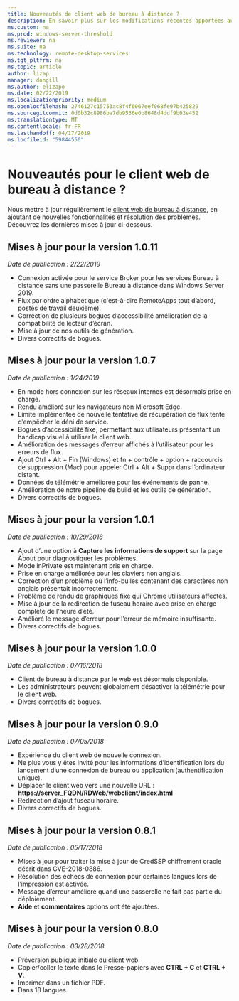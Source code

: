 ```yaml
---
title: Nouveautés de client web de bureau à distance ?
description: En savoir plus sur les modifications récentes apportées au client web Bureau à distance
ms.custom: na
ms.prod: windows-server-threshold
ms.reviewer: na
ms.suite: na
ms.technology: remote-desktop-services
ms.tgt_pltfrm: na
ms.topic: article
author: lizap
manager: dongill
ms.author: elizapo
ms.date: 02/22/2019
ms.localizationpriority: medium
ms.openlocfilehash: 2746127c15753ac8f4f6067eef068fe97b425829
ms.sourcegitcommit: 0d0b32c8986ba7db9536e0b8648d4ddf9b03e452
ms.translationtype: MT
ms.contentlocale: fr-FR
ms.lasthandoff: 04/17/2019
ms.locfileid: "59844550"
---
```

# <a name="whats-new-for-the-remote-desktop-web-client"></a>Nouveautés pour le client web de bureau à distance ?

Nous mettre à jour régulièrement le [client web de bureau à distance](remote-desktop-web-client.md), en ajoutant de nouvelles fonctionnalités et résolution des problèmes. Découvrez les dernières mises à jour ci-dessous.

## <a name="updates-for-version-1011"></a>Mises à jour pour la version 1.0.11
*Date de publication : 2/22/2019*

- Connexion activée pour le service Broker pour les services Bureau à distance sans une passerelle Bureau à distance dans Windows Server 2019.
- Flux par ordre alphabétique (c'est-à-dire RemoteApps tout d’abord, postes de travail deuxième).
- Correction de plusieurs bogues d’accessibilité amélioration de la compatibilité de lecteur d’écran.
- Mise à jour de nos outils de génération.
- Divers correctifs de bogues.

## <a name="updates-for-version-107"></a>Mises à jour pour la version 1.0.7
*Date de publication : 1/24/2019*

- En mode hors connexion sur les réseaux internes est désormais prise en charge.
- Rendu amélioré sur les navigateurs non Microsoft Edge.
- Limite implémentée de nouvelle tentative de récupération de flux tente d’empêcher le déni de service.
- Bogues d’accessibilité fixe, permettant aux utilisateurs présentant un handicap visuel à utiliser le client web.
- Amélioration des messages d’erreur affichés à l’utilisateur pour les erreurs de flux.
- Ajout Ctrl + Alt + Fin (Windows) et fn + contrôle + option + raccourcis de suppression (Mac) pour appeler Ctrl + Alt + Suppr dans l’ordinateur distant.
- Données de télémétrie améliorée pour les événements de panne. 
- Amélioration de notre pipeline de build et les outils de génération.
- Divers correctifs de bogues.

## <a name="updates-for-version-101"></a>Mises à jour pour la version 1.0.1
*Date de publication : 10/29/2018*

- Ajout d’une option à **Capture les informations de support** sur la page About pour diagnostiquer les problèmes.
- Mode inPrivate est maintenant pris en charge.
- Prise en charge améliorée pour les claviers non anglais.
- Correction d’un problème où l’info-bulles contenant des caractères non anglais présentait incorrectement.
- Problème de rendu de graphiques fixe qui Chrome utilisateurs affectés.
- Mise à jour de la redirection de fuseau horaire avec prise en charge complète de l’heure d’été.
- Amélioré le message d’erreur pour l’erreur de mémoire insuffisante.
- Divers correctifs de bogues.

## <a name="updates-for-version-100"></a>Mises à jour pour la version 1.0.0
*Date de publication : 07/16/2018*

- Client de bureau à distance par le web est désormais disponible.
- Les administrateurs peuvent globalement désactiver la télémétrie pour le client web.
- Divers correctifs de bogues.

## <a name="updates-for-version-090"></a>Mises à jour pour la version 0.9.0
*Date de publication : 07/05/2018*

- Expérience du client web de nouvelle connexion.
- Ne plus vous y êtes invité pour les informations d’identification lors du lancement d’une connexion de bureau ou application (authentification unique).
- Déplacer le client web vers une nouvelle URL : **https://server_FQDN/RDWeb/webclient/index.html**
- Redirection d’ajout fuseau horaire.
- Divers correctifs de bogues.

## <a name="updates-for-version-081"></a>Mises à jour pour la version 0.8.1
*Date de publication : 05/17/2018*

- Mises à jour pour traiter la mise à jour de CredSSP chiffrement oracle décrit dans CVE-2018-0886.
- Résolution des échecs de connexion pour certaines langues lors de l’impression est activée.
- Message d’erreur amélioré quand une passerelle ne fait pas partie du déploiement.
- **Aide** et **commentaires** options ont été ajoutées.

## <a name="updates-for-version-080"></a>Mises à jour pour la version 0.8.0
*Date de publication : 03/28/2018*

- Préversion publique initiale du client web.
- Copier/coller le texte dans le Presse-papiers avec **CTRL + C** et **CTRL + V**.
- Imprimer dans un fichier PDF.
- Dans 18 langues.
 
